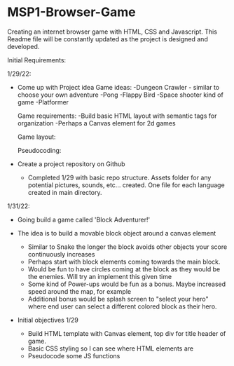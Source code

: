 # MSP1-Browser-Game
Creating an internet browser game with HTML, CSS and Javascript. This Readme file will be constantly updated as the project is designed and developed.

Initial Requirements:

1/29/22:
- Come up with Project idea
    Game ideas:
        -Dungeon Crawler - similar to choose your own adventure
        -Pong
        -Flappy Bird
        -Space shooter kind of game
        -Platformer
        

    Game requirements:
        -Build basic HTML layout with semantic tags for organization
        -Perhaps a Canvas element for 2d games

    Game layout:

    Pseudocoding:

- Create a project repository on Github 
    
    - Completed 1/29 with basic repo structure. Assets folder for any potential pictures, sounds, etc...  created. One file for each language created in main directory.

1/31/22:
- Going build a game called 'Block Adventurer!'
- The idea is to build a movable block object around a canvas element
    - Similar to Snake the longer the block avoids other objects your score continuously increases    
    - Perhaps start with block elements coming towards the main block.
    - Would be fun to have circles coming at the block as they would be the enemies. Will try an implement this given time
    - Some kind of Power-ups would be fun as a bonus. Maybe increased speed around the map, for example
    - Additional bonus would be splash screen to "select your hero" where end user can select a different colored block as their hero.

- Initial objectives 1/29
    - Build HTML template with Canvas element, top div for title header of game. 
    - Basic CSS styling so I can see where HTML elements are
    - Pseudocode some JS functions